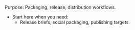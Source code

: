 Purpose: Packaging, release, distribution workflows.

- Start here when you need:
  - Release briefs, social packaging, publishing targets.

